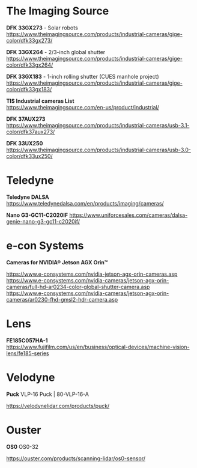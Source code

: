 
# The Imaging Source

**DFK 33GX273** - Solar robots  
https://www.theimagingsource.com/products/industrial-cameras/gige-color/dfk33gx273/  

**DFK 33GX264** - 2/3-inch global shutter   
https://www.theimagingsource.com/products/industrial-cameras/gige-color/dfk33gx264/  

**DFK 33GX183** - 1-inch rolling shutter (CUES manhole project)   
https://www.theimagingsource.com/products/industrial-cameras/gige-color/dfk33gx183/  

**TIS Industrial cameras List**  
https://www.theimagingsource.com/en-us/product/industrial/  

**DFK 37AUX273**  
https://www.theimagingsource.com/products/industrial-cameras/usb-3.1-color/dfk37aux273/  

**DFK 33UX250**  
https://www.theimagingsource.com/products/industrial-cameras/usb-3.0-color/dfk33ux250/  

# Teledyne 

**Teledyne DALSA**  
https://www.teledynedalsa.com/en/products/imaging/cameras/  

**Nano G3-GC11-C2020IF**
https://www.uniforcesales.com/cameras/dalsa-genie-nano-g3-gc11-c2020if/


# e-con Systems

**Cameras for NVIDIA® Jetson AGX Orin™**  

https://www.e-consystems.com/nvidia-jetson-agx-orin-cameras.asp  
https://www.e-consystems.com/nvidia-cameras/jetson-agx-orin-cameras/full-hd-ar0234-color-global-shutter-camera.asp  
https://www.e-consystems.com/nvidia-cameras/jetson-agx-orin-cameras/ar0230-fhd-gmsl2-hdr-camera.asp  

# Lens

**FE185C057HA-1**  
https://www.fujifilm.com/us/en/business/optical-devices/machine-vision-lens/fe185-series  

# Velodyne

**Puck**  VLP-16 Puck | 80-VLP-16-A  

https://velodynelidar.com/products/puck/  

# Ouster

**OS0** OS0-32  

https://ouster.com/products/scanning-lidar/os0-sensor/  


